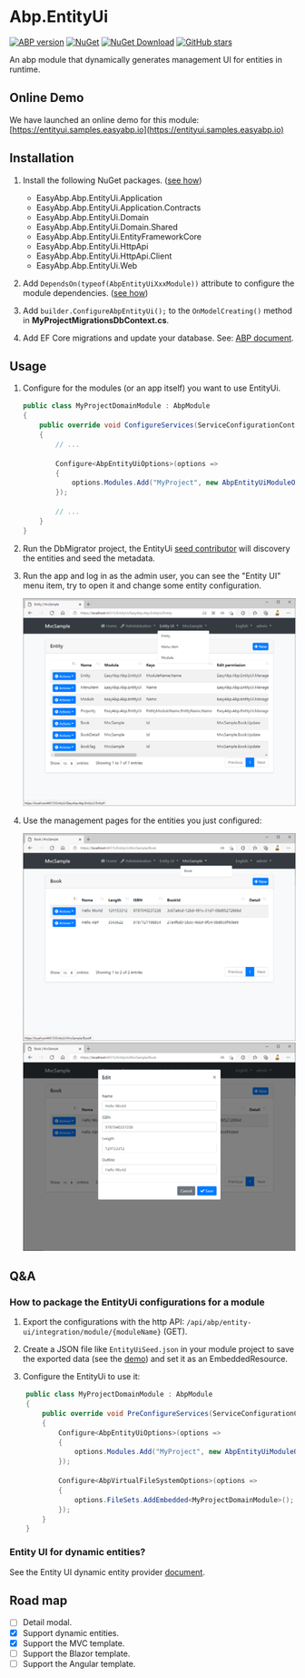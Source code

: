 # Abp.EntityUi

[![ABP version](https://img.shields.io/badge/dynamic/xml?style=flat-square&color=yellow&label=abp&query=%2F%2FProject%2FPropertyGroup%2FAbpVersion&url=https%3A%2F%2Fraw.githubusercontent.com%2FEasyAbp%2FAbp.EntityUi%2Fmaster%2FDirectory.Build.props)](https://abp.io)
[![NuGet](https://img.shields.io/nuget/v/EasyAbp.Abp.EntityUi.Domain.Shared.svg?style=flat-square)](https://www.nuget.org/packages/EasyAbp.Abp.EntityUi.Domain.Shared)
[![NuGet Download](https://img.shields.io/nuget/dt/EasyAbp.Abp.EntityUi.Domain.Shared.svg?style=flat-square)](https://www.nuget.org/packages/EasyAbp.Abp.EntityUi.Domain.Shared)
[![GitHub stars](https://img.shields.io/github/stars/EasyAbp/Abp.EntityUi?style=social)](https://www.github.com/EasyAbp/Abp.EntityUi)

An abp module that dynamically generates management UI for entities in runtime.

## Online Demo

We have launched an online demo for this module: [https://entityui.samples.easyabp.io](https://entityui.samples.easyabp.io)

## Installation

1. Install the following NuGet packages. ([see how](https://github.com/EasyAbp/EasyAbpGuide/blob/master/docs/How-To.md#add-nuget-packages))

    * EasyAbp.Abp.EntityUi.Application
    * EasyAbp.Abp.EntityUi.Application.Contracts
    * EasyAbp.Abp.EntityUi.Domain
    * EasyAbp.Abp.EntityUi.Domain.Shared
    * EasyAbp.Abp.EntityUi.EntityFrameworkCore
    * EasyAbp.Abp.EntityUi.HttpApi
    * EasyAbp.Abp.EntityUi.HttpApi.Client
    * EasyAbp.Abp.EntityUi.Web

1. Add `DependsOn(typeof(AbpEntityUiXxxModule))` attribute to configure the module dependencies. ([see how](https://github.com/EasyAbp/EasyAbpGuide/blob/master/docs/How-To.md#add-module-dependencies))

1. Add `builder.ConfigureAbpEntityUi();` to the `OnModelCreating()` method in **MyProjectMigrationsDbContext.cs**.

1. Add EF Core migrations and update your database. See: [ABP document](https://docs.abp.io/en/abp/latest/Tutorials/Part-1?UI=MVC&DB=EF#add-database-migration).

## Usage

1. Configure for the modules (or an app itself) you want to use EntityUi.
    ```csharp
    public class MyProjectDomainModule : AbpModule
    {
        public override void ConfigureServices(ServiceConfigurationContext context)
        {
            // ...
   
            Configure<AbpEntityUiOptions>(options =>
            {
                options.Modules.Add("MyProject", new AbpEntityUiModuleOptions(typeof(MyProjectDomainModule)));
            });
   
            // ...
        }
    }
    ```

2. Run the DbMigrator project, the EntityUi [seed contributor](https://github.com/EasyAbp/Abp.EntityUi/blob/main/src/EasyAbp.Abp.EntityUi.Domain/EasyAbp/Abp/EntityUi/Data/AbpEntityUiDataSeedContributor.cs) will discovery the entities and seed the metadata.

3. Run the app and log in as the admin user, you can see the "Entity UI" menu item, try to open it and change some entity configuration.

   ![EntityList](/docs/images/EntityList.png)

4. Use the management pages for the entities you just configured:

   ![BookList](/docs/images/BookList.png)
   ![EditBook](/docs/images/EditBook.png)

## Q&A

### How to package the EntityUi configurations for a module

1. Export the configurations with the http API: `/api/abp/entity-ui/integration/module/{moduleName}` (GET).

2. Create a JSON file like `EntityUiSeed.json` in your module project to save the exported data (see the [demo](https://github.com/EasyAbp/Abp.EntityUi/blob/main/src/EasyAbp.Abp.EntityUi.Domain/EasyAbp/Abp/EntityUi/EntityUiSeed.json)) and set it as an EmbeddedResource.

3. Configure the EntityUi to use it:
```csharp
    public class MyProjectDomainModule : AbpModule
    {
        public override void PreConfigureServices(ServiceConfigurationContext context)
        {
            Configure<AbpEntityUiOptions>(options =>
            {
                options.Modules.Add("MyProject", new AbpEntityUiModuleOptions(typeof(MyProjectDomainModule), "/EntityUiSeed.json"));
            });
            
            Configure<AbpVirtualFileSystemOptions>(options =>
            {
                options.FileSets.AddEmbedded<MyProjectDomainModule>();
            });
        }
    }
```

### Entity UI for dynamic entities?

See the Entity UI dynamic entity provider [document](/docs/dynamic-entity/README.md).

## Road map

- [ ] Detail modal.
- [x] Support dynamic entities.
- [x] Support the MVC template.
- [ ] Support the Blazor template.
- [ ] Support the Angular template.
